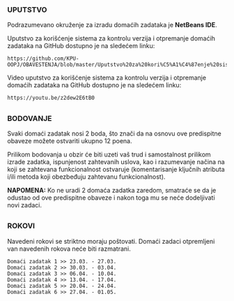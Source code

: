 ### UPUTSTVO

Podrazumevano okruženje za izradu domaćih zadataka je **NetBeans IDE**.

Uputstvo za korišćenje sistema za kontrolu verzija i otpremanje domaćih zadataka na GitHub dostupno je na sledećem linku:

```
https://github.com/KPU-OOPJ/OBAVESTENJA/blob/master/Uputstvo%20za%20kori%C5%A1%C4%87enje%20sistema%20za%20kontrolu%20verzija.pdf
```

Video uputstvo za korišćenje sistema za kontrolu verzija i otpremanje domaćih zadataka na GitHub dostupno je na sledećem linku:

```
https://youtu.be/z2dew2E6tB0
```

##

### BODOVANJE

Svaki domaći zadatak nosi 2 boda, što znači da na osnovu ove predispitne obaveze možete ostvariti ukupno 12 poena.

Prilikom bodovanja u obzir će biti uzeti vaš trud i samostalnost prilikom izrade zadatka, ispunjenost zahtevanih uslova, kao i razumevanje načina na koji se zahtevana funkcionalnost ostvaruje (komentarisanje ključnih atributa i/ili metoda koji obezbeđuju zahtevanu funkcionalnost).

**NAPOMENA:** Ko ne uradi 2 domaća zadatka zaredom, smatraće se da je odustao od ove predispitne obaveze i nakon toga mu se neće dodeljivati novi zadaci.

##

### ROKOVI

Navedeni rokovi se striktno moraju poštovati. Domaći zadaci otpremljeni van navedenih rokova neće biti razmatrani.

```
Domaći zadatak 1 >> 23.03. - 27.03.
Domaći zadatak 2 >> 30.03. - 03.04.
Domaći zadatak 3 >> 06.04. - 10.04.
Domaći zadatak 4 >> 13.04. - 17.04.
Domaći zadatak 5 >> 20.04. - 24.04.
Domaći zadatak 6 >> 27.04. - 01.05.
```

